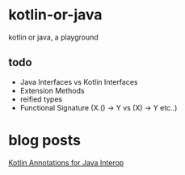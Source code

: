 # kotlin-or-java

kotlin or java, a playground

## todo

* Java Interfaces vs Kotlin Interfaces
* Extension Methods
* reified types
* Functional Signature (X.() -> Y vs (X) -> Y etc..)

# blog posts

[Kotlin Annotations for Java Interop](https://www.avantica.net/blog/annotations-for-your-java-friendly-kotlin-code) 
